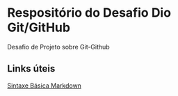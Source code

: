 # Respositório do Desafio Dio Git/GitHub
Desafio de Projeto sobre Git-Github

## Links úteis

[Sintaxe Básica Markdown](https://apps.microsoft.com/store/detail/markdown-editor-free/9PKFLMLPCW3C?hl=pt-br&gl=br)
